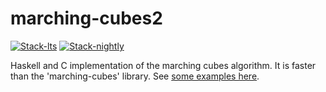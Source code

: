 # marching-cubes2

<!-- badges: start -->
[![Stack-lts](https://github.com/stla/marching-cubes2/actions/workflows/Stack-lts.yml/badge.svg)](https://github.com/stla/marching-cubes2/actions/workflows/Stack-lts.yml)
[![Stack-nightly](https://github.com/stla/marching-cubes2/actions/workflows/Stack-nightly.yml/badge.svg)](https://github.com/stla/marching-cubes2/actions/workflows/Stack-nightly.yml)
<!-- badges: end -->


Haskell and C implementation of the marching cubes algorithm. 
It is faster than the 'marching-cubes' library. 
See [some examples here](https://github.com/stla/isosurfaces2).


